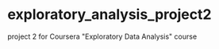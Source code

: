exploratory_analysis_project2
=============================

project 2 for Coursera "Exploratory Data Analysis" course
